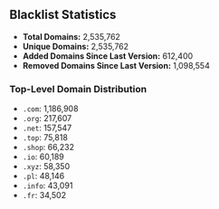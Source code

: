 ## Blacklist Statistics

- **Total Domains:** 2,535,762
- **Unique Domains:** 2,535,762
- **Added Domains Since Last Version:** 612,400
- **Removed Domains Since Last Version:** 1,098,554

### Top-Level Domain Distribution

-  `.com`: 1,186,908
-  `.org`: 217,607
-  `.net`: 157,547
-  `.top`: 75,818
-  `.shop`: 66,232
-  `.io`: 60,189
-  `.xyz`: 58,350
-  `.pl`: 48,146
-  `.info`: 43,091
-  `.fr`: 34,502
